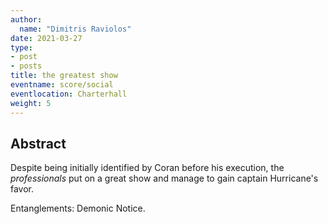 ```yaml
---
author:
  name: "Dimitris Raviolos"
date: 2021-03-27
type:
- post
- posts
title: the greatest show
eventname: score/social
eventlocation: Charterhall
weight: 5
---
```


## Abstract

Despite being initially identified by Coran before his execution, the _professionals_ put on a great show and manage to gain captain Hurricane's favor.

Entanglements: Demonic Notice.
